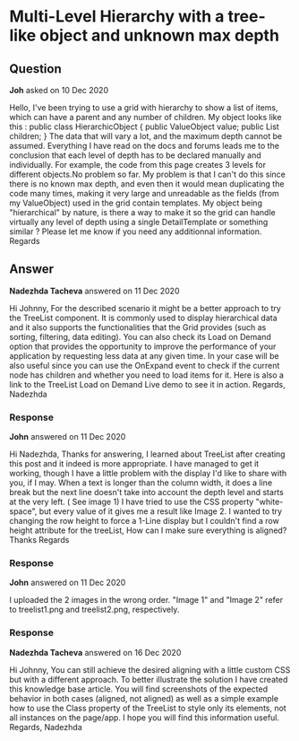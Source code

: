 # Multi-Level Hierarchy with a tree-like object and unknown max depth

## Question

**Joh** asked on 10 Dec 2020

Hello, I've been trying to use a grid with hierarchy to show a list of items, which can have a parent and any number of children. My object looks like this : public class HierarchicObject { public ValueObject value; public List<HierarchicObject> children; } The data that will vary a lot, and the maximum depth cannot be assumed. Everything I have read on the docs and forums leads me to the conclusion that each level of depth has to be declared manually and individually. For example, the code from this page creates 3 levels for different objects.No problem so far. My problem is that I can't do this since there is no known max depth, and even then it would mean duplicating the code many times, making it very large and unreadable as the fields (from my ValueObject) used in the grid contain templates. My object being "hierarchical" by nature, is there a way to make it so the grid can handle virtually any level of depth using a single DetailTemplate or something similar ? Please let me know if you need any additionnal information. Regards

## Answer

**Nadezhda Tacheva** answered on 11 Dec 2020

Hi Johnny, For the described scenario it might be a better approach to try the TreeList component. It is commonly used to display hierarchical data and it also supports the functionalities that the Grid provides (such as sorting, filtering, data editing). You can also check its Load on Demand option that provides the opportunity to improve the performance of your application by requesting less data at any given time. In your case will be also useful since you can use the OnExpand event to check if the current node has children and whether you need to load items for it. Here is also a link to the TreeList Load on Demand Live demo to see it in action. Regards, Nadezhda

### Response

**John** answered on 11 Dec 2020

Hi Nadezhda, Thanks for answering, I learned about TreeList after creating this post and it indeed is more appropriate. I have managed to get it working, though I have a little problem with the display I'd like to share with you, if I may. When a text is longer than the column width, it does a line break but the next line doesn't take into account the depth level and starts at the very left. ( See image 1) I have tried to use the CSS property "white-space", but every value of it gives me a result like Image 2. I wanted to try changing the row height to force a 1-Line display but I couldn't find a row height attribute for the treeList, How can I make sure everything is aligned? Thanks Regards

### Response

**John** answered on 11 Dec 2020

I uploaded the 2 images in the wrong order. "Image 1" and "Image 2" refer to treelist1.png and treelist2.png, respectively.

### Response

**Nadezhda Tacheva** answered on 16 Dec 2020

Hi Johnny, You can still achieve the desired aligning with a little custom CSS but with a different approach. To better illustrate the solution I have created this knowledge base article. You will find screenshots of the expected behavior in both cases (aligned, not aligned) as well as a simple example how to use the Class property of the TreeList to style only its elements, not all instances on the page/app. I hope you will find this information useful. Regards, Nadezhda
